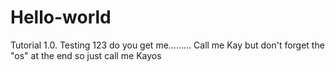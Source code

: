 # Hello-world
Tutorial 1.0. Testing 123 do you get me.........
Call me Kay but don't forget the "os" at the end so just call me Kayos
